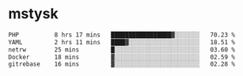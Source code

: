 # mstysk

<!--START_SECTION:waka-->

```txt
PHP          8 hrs 17 mins   █████████████████▓░░░░░░░   70.23 %
YAML         2 hrs 11 mins   ████▓░░░░░░░░░░░░░░░░░░░░   18.51 %
netrw        25 mins         █░░░░░░░░░░░░░░░░░░░░░░░░   03.60 %
Docker       18 mins         ▓░░░░░░░░░░░░░░░░░░░░░░░░   02.59 %
gitrebase    16 mins         ▓░░░░░░░░░░░░░░░░░░░░░░░░   02.28 %
```

<!--END_SECTION:waka-->
